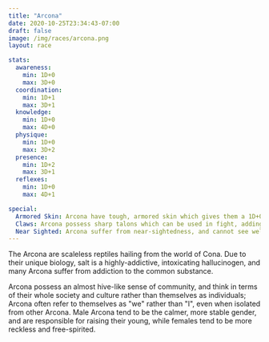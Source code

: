 ```yaml
---
title: "Arcona"
date: 2020-10-25T23:34:43-07:00
draft: false
image: /img/races/arcona.png
layout: race

stats:
  awareness:
    min: 1D+0
    max: 3D+0
  coordination:
    min: 1D+1
    max: 3D+1
  knowledge:
    min: 1D+0
    max: 4D+0
  physique:
    min: 1D+0
    max: 3D+2
  presence:
    min: 1D+2
    max: 3D+1
  reflexes:
    min: 1D+0
    max: 4D+1

special:
  Armored Skin: Arcona have tough, armored skin which gives them a 1D+0 bonus to Toughness for resisting physical damage.
  Claws: Arcona possess sharp talons which can be used in fight, adding 1D+0 to their Brawl damage rolls.
  Near Sighted: Arcona suffer from near-sightedness, and cannot see well at long distances; they suffer a 1D+0 penalty to any rolls for tasks involving vision at distances further than short-range. Arcona are also affected by salt in ways similar to how alcohol effects humans; if ingested, they will suffer intoxication and hallucinations at the discretion of the GM.
---
```


The Arcona are scaleless reptiles hailing from the world of Cona. Due to their
unique biology, salt is a highly-addictive, intoxicating hallucinogen, and many
Arcona suffer from addiction to the common substance.

Arcona possess an almost hive-like sense of community, and think in terms of
their whole society and culture rather than themselves as individuals; Arcona
often refer to themselves as "we" rather than "I", even when isolated from
other Arcona. Male Arcona tend to be the calmer, more stable gender, and are
responsible for raising their young, while females tend to be more reckless and
free-spirited.


